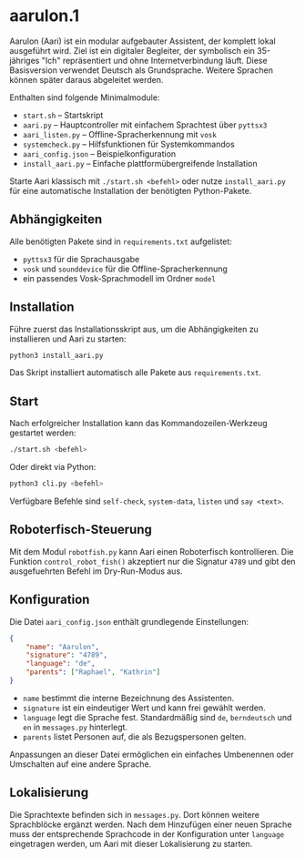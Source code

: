 # aarulon.1

Aarulon (Aari) ist ein modular aufgebauter Assistent, der komplett lokal
ausgeführt wird. Ziel ist ein digitaler Begleiter, der symbolisch ein
35-jähriges "Ich" repräsentiert und ohne Internetverbindung läuft. Diese
Basisversion verwendet Deutsch als
Grundsprache. Weitere Sprachen können später daraus abgeleitet werden.

Enthalten sind folgende Minimalmodule:

- `start.sh` – Startskript
- `aari.py` – Hauptcontroller mit einfachem Sprachtest über `pyttsx3`
- `aari_listen.py` – Offline-Spracherkennung mit `vosk`
- `systemcheck.py` – Hilfsfunktionen für Systemkommandos
- `aari_config.json` – Beispielkonfiguration
- `install_aari.py` – Einfache plattformübergreifende Installation

Starte Aari klassisch mit `./start.sh <befehl>` oder nutze `install_aari.py`
für eine automatische Installation der benötigten Python-Pakete.

## Abhängigkeiten

Alle benötigten Pakete sind in `requirements.txt` aufgelistet:

* `pyttsx3` für die Sprachausgabe
* `vosk` und `sounddevice` für die Offline-Spracherkennung
* ein passendes Vosk-Sprachmodell im Ordner `model`
## Installation

Führe zuerst das Installationsskript aus, um die Abhängigkeiten
zu installieren und Aari zu starten:

```bash
python3 install_aari.py
```

Das Skript installiert automatisch alle Pakete aus `requirements.txt`.

## Start

Nach erfolgreicher Installation kann das Kommandozeilen-Werkzeug
gestartet werden:

```bash
./start.sh <befehl>
```

Oder direkt via Python:

```bash
python3 cli.py <befehl>
```

Verfügbare Befehle sind `self-check`, `system-data`, `listen` und
`say <text>`.
## Roboterfisch-Steuerung
Mit dem Modul `robotfish.py` kann Aari einen Roboterfisch kontrollieren. Die Funktion `control_robot_fish()` akzeptiert nur die Signatur `4789` und gibt den ausgefuehrten Befehl im Dry-Run-Modus aus.

## Konfiguration

Die Datei `aari_config.json` enthält grundlegende Einstellungen:

```json
{
    "name": "Aarulon",
    "signature": "4789",
    "language": "de",
    "parents": ["Raphael", "Kathrin"]
}
```

- `name` bestimmt die interne Bezeichnung des Assistenten.
- `signature` ist ein eindeutiger Wert und kann frei gewählt werden.
- `language` legt die Sprache fest. Standardmäßig sind `de`,
  `berndeutsch` und `en` in `messages.py` hinterlegt.
- `parents` listet Personen auf, die als Bezugspersonen gelten.

Anpassungen an dieser Datei ermöglichen ein einfaches Umbenennen oder
Umschalten auf eine andere Sprache.

## Lokalisierung

Die Sprachtexte befinden sich in `messages.py`. Dort können weitere
Sprachblöcke ergänzt werden. Nach dem Hinzufügen einer neuen Sprache
muss der entsprechende Sprachcode in der Konfiguration unter
`language` eingetragen werden, um Aari mit dieser Lokalisierung zu
starten.
